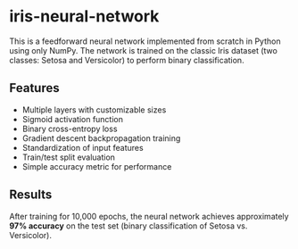 # iris-neural-network
This is a feedforward neural network implemented from scratch in Python using only NumPy. The network is trained on the classic Iris dataset (two classes: Setosa and Versicolor) to perform binary classification.

## Features

- Multiple layers with customizable sizes
- Sigmoid activation function
- Binary cross-entropy loss
- Gradient descent backpropagation training
- Standardization of input features
- Train/test split evaluation
- Simple accuracy metric for performance

## Results

After training for 10,000 epochs, the neural network achieves approximately **97% accuracy** on the test set (binary classification of Setosa vs. Versicolor).
